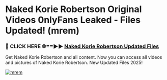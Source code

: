 # Naked Korie Robertson Original Videos 0nlyFans Leaked - Files Updated! (mrem)

<h3>🔴 CLICK HERE 🌐==►► <a href="https://tinyurl.com/yckcrads" rel="nofollow">Naked Korie Robertson Updated Files</a></h3>

Get Naked Korie Robertson and all content. Now you can access all videos and pictures of Naked Korie Robertson. New Updated Files 2025!

[![mrem](https://i.imgur.com/hpKpOFt.gif)](https://tinyurl.com/yckcrads)
